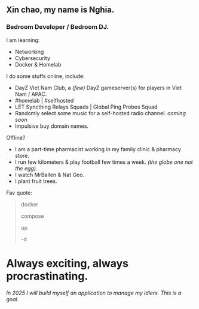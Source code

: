 ## Xin chao, my name is Nghia.

### Bedroom Developer / Bedroom DJ.
I am learning:
- Networking
- Cybersecurity
- Docker & Homelab

I do some stuffs online, include:
- DayZ Viet Nam Club, a *(few)* DayZ gameserver(s) for players in Viet Nam / APAC.
- #homelab | #selfhosted
- LET Syncthing Relays Squads | Global Ping Probes Squad
- Randomly select some music for a self-hosted radio channel. *coming soon*
- Impulsive buy domain names.

Offline?
- I am a part-time pharmacist working in my family clinic & pharmacy store.
- I run few kilometers & play football few times a week. *(the globe one not the egg)*.
- I watch MrBallen & Nat Geo.
- I plant fruit trees.

Fav quote:
> docker
> 
> compose
> 
> up
> 
> -d

# Always exciting, always procrastinating.

*In 2025 I will build myself an application to manage my idlers. This is a goal.*
